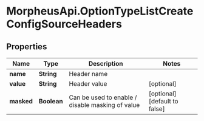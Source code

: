 # MorpheusApi.OptionTypeListCreateConfigSourceHeaders

## Properties

Name | Type | Description | Notes
------------ | ------------- | ------------- | -------------
**name** | **String** | Header name | 
**value** | **String** | Header value | [optional] 
**masked** | **Boolean** | Can be used to enable / disable masking of value | [optional] [default to false]



